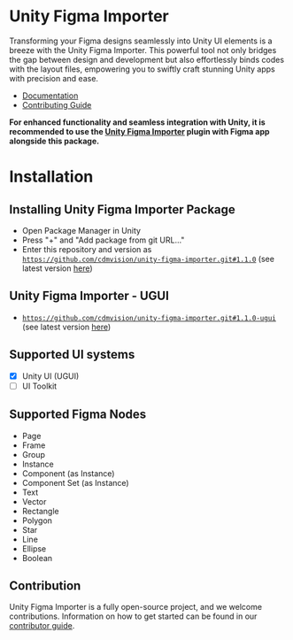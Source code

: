 # Unity Figma Importer

Transforming your Figma designs seamlessly into Unity UI elements is a breeze with the Unity Figma Importer. This powerful tool not only bridges the gap between design and development but also effortlessly binds codes with the layout files, empowering you to swiftly craft stunning Unity apps with precision and ease.

* [Documentation](https://cdmdocs.gitbook.io/unity-figma-importer/)
* [Contributing Guide](CONTRIBUTING.md)

**For enhanced functionality and seamless integration with Unity, it is recommended to use the [Unity Figma Importer](https://github.com/cdmvision/unity-figma-importer-plugin) plugin with Figma app alongside this package.**

# Installation
## Installing Unity Figma Importer Package
* Open Package Manager in Unity
* Press "+" and "Add package from git URL..."
* Enter this repository and version as <code>https://github.com/cdmvision/unity-figma-importer.git#1.1.0</code> (see latest version [here](https://github.com/cdmvision/unity-figma-importer/tags))

## Unity Figma Importer - UGUI
* <code>https://github.com/cdmvision/unity-figma-importer.git#1.1.0-ugui</code> (see latest version [here](https://github.com/cdmvision/unity-figma-importer/tags))

## Supported UI systems
- [x] Unity UI (UGUI)
- [ ] UI Toolkit

## Supported Figma Nodes
* Page
* Frame
* Group
* Instance
* Component (as Instance)
* Component Set (as Instance)
* Text
* Vector
* Rectangle
* Polygon
* Star
* Line
* Ellipse
* Boolean

## Contribution
Unity Figma Importer is a fully open-source project, and we welcome contributions. Information on how to get started can be found in our [contributor guide](CONTRIBUTING.md).
